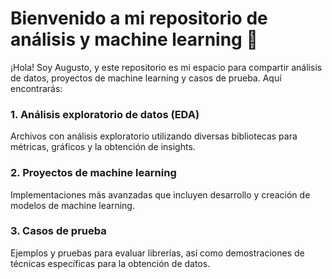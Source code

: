 # Bienvenido a mi repositorio de análisis y machine learning 🚀
¡Hola! Soy Augusto, y este repositorio es mi espacio para compartir análisis de datos, proyectos de machine learning y casos de prueba. Aquí encontrarás:

### 1. Análisis exploratorio de datos (EDA)
Archivos con análisis exploratorio utilizando diversas bibliotecas para métricas, gráficos y la obtención de insights.
### 2. Proyectos de machine learning
Implementaciones más avanzadas que incluyen desarrollo y creación de modelos de machine learning.
### 3. Casos de prueba
Ejemplos y pruebas para evaluar librerías, así como demostraciones de técnicas específicas para la obtención de datos.
